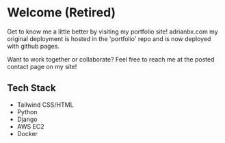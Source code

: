 # Welcome (Retired)

Get to know me a little better by visiting my portfolio site!
adrianbx.com my original deployment is hosted in the 'portfolio' repo
and is now deployed with github pages.


Want to work together or collaborate? Feel free to reach me at the posted
contact page on my site!


## Tech Stack
- Tailwind CSS/HTML
- Python
- Django
- AWS EC2 
- Docker
